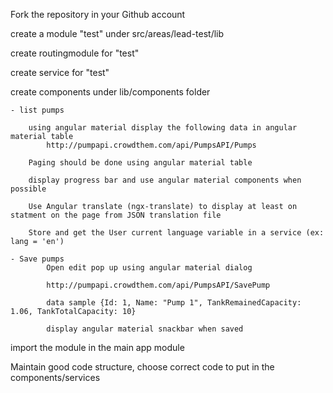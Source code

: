 Fork the repository in your Github account

create a module "test" under  src/areas/lead-test/lib

create routingmodule for "test"

create service for "test"

create components under lib/components folder

    - list pumps

        using angular material display the following data in angular material table 
            http://pumpapi.crowdthem.com/api/PumpsAPI/Pumps

        Paging should be done using angular material table

        display progress bar and use angular material components when possible

        Use Angular translate (ngx-translate) to display at least on statment on the page from JSON translation file
        
        Store and get the User current language variable in a service (ex: lang = 'en')

    - Save pumps
            Open edit pop up using angular material dialog

            http://pumpapi.crowdthem.com/api/PumpsAPI/SavePump

            data sample {Id: 1, Name: "Pump 1", TankRemainedCapacity: 1.06, TankTotalCapacity: 10}

            display angular material snackbar when saved

import the module in the main app module

Maintain good code structure, choose correct code to put in the components/services


